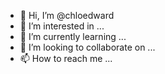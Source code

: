 - 👋 Hi, I’m @chloedward
- 👀 I’m interested in ...
- 🌱 I’m currently learning ...
- 💞️ I’m looking to collaborate on ...
- 📫 How to reach me ...

<!---
chloedward/chloedward is a ✨ special ✨ repository because its `README.md` (this file) appears on your GitHub profile.
You can click the Preview link to take a look at your changes.
--->
